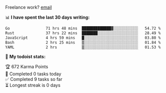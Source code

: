 Freelance work? [email](mailto:fanosoro@gmail.com)

📊 **I have spent the last 30 days writing:**
<!--START_SECTION:waka-->

```txt
Go                71 hrs 48 mins  █████████████▓░░░░░░░░░░░   54.72 %
Rust              37 hrs 22 mins  ███████░░░░░░░░░░░░░░░░░░   28.49 %
JavaScript        4 hrs 59 mins   █░░░░░░░░░░░░░░░░░░░░░░░░   03.80 %
Bash              2 hrs 25 mins   ▒░░░░░░░░░░░░░░░░░░░░░░░░   01.84 %
YAML              2 hrs           ▒░░░░░░░░░░░░░░░░░░░░░░░░   01.53 %
```

<!--END_SECTION:waka-->

🚧 **My todoist stats:**
<!-- TODO-IST:START -->
🏆  672 Karma Points           
🌸  Completed 0 tasks today           
✅  Completed 9 tasks so far           
⏳  Longest streak is 0 days
<!-- TODO-IST:END -->
